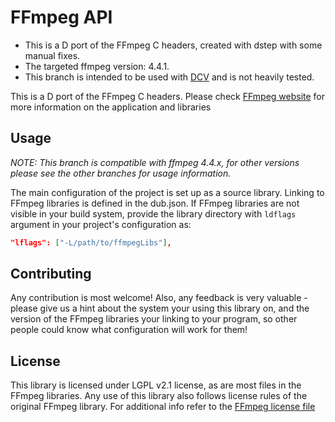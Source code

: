 # FFmpeg API 

- This is a D port of the FFmpeg C headers, created with dstep with some manual fixes.
- The targeted ffmpeg version: 4.4.1.
- This branch is intended to be used with [DCV](https://github.com/libmir/dcv) and is not heavily tested.

This is a D port of the FFmpeg C headers. Please check [FFmpeg website](https://www.ffmpeg.org/) for more information on the application and libraries 


## Usage

_NOTE: This branch is compatible with ffmpeg 4.4.x, for other versions please see the other branches for usage information._


The main configuration of the project is set up as a source library. Linking to FFmpeg libraries is defined
in the dub.json. If FFmpeg libraries are not visible in your build system, provide the library directory with ```ldflags``` 
argument in your project's configuration as:

```json
"lflags": ["-L/path/to/ffmpegLibs"],
```

## Contributing

Any contribution is most welcome! Also, any feedback is very valuable - please give us a hint about the system your using this library on, and
the version of the FFmpeg libraries your linking to your program, so other people could know what configuration will work for them!


## License

This library is licensed under LGPL v2.1 license, as are most files in the FFmpeg libraries. Any use of this library
also follows license rules of the original FFmpeg library. For additional info refer to the 
[FFmpeg license file](https://github.com/FFmpeg/FFmpeg/blob/master/LICENSE.md)

